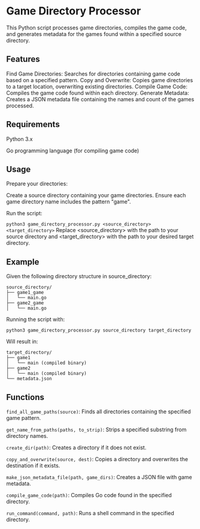 # Game Directory Processor

This Python script processes game directories, compiles the game code, and generates metadata for the games found within a specified source directory.

## Features

Find Game Directories: Searches for directories containing game code based on a specified pattern.
Copy and Overwrite: Copies game directories to a target location, overwriting existing directories.
Compile Game Code: Compiles the game code found within each directory.
Generate Metadata: Creates a JSON metadata file containing the names and count of the games processed.
 
## Requirements

Python 3.x

Go programming language (for compiling game code)


## Usage

Prepare your directories:

Create a source directory containing your game directories.
Ensure each game directory name includes the pattern "game".

Run the script:

```python3 game_directory_processor.py <source_directory> <target_directory>```
Replace <source_directory> with the path to your source directory and <target_directory> with the path to your desired target directory.



## Example

Given the following directory structure in source_directory:

```
source_directory/
├── game1_game
│   └── main.go
├── game2_game
│   └── main.go
```

Running the script with:

```python3 game_directory_processor.py source_directory target_directory```


Will result in:

```
target_directory/
├── game1
│   └── main (compiled binary)
├── game2
│   └── main (compiled binary)
└── metadata.json
```

## Functions

```find_all_game_paths(source)```: Finds all directories containing the specified game pattern.

```get_name_from_paths(paths, to_strip)```: Strips a specified substring from directory names.

```create_dir(path)```: Creates a directory if it does not exist.

```copy_and_overwrite(source, dest)```: Copies a directory and overwrites the destination if it exists.

```make_json_metadata_file(path, game_dirs)```: Creates a JSON file with game metadata.

```compile_game_code(path)```: Compiles Go code found in the specified directory.

```run_command(command, path)```: Runs a shell command in the specified directory.







